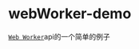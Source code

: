 # webWorker-demo

[`Web Worker`](https://developer.mozilla.org/zh-CN/docs/Web/API/Web_Workers_API/Using_web_workers)api的一个简单的例子

